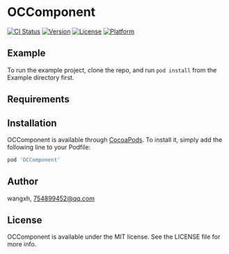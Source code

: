 # OCComponent

[![CI Status](https://img.shields.io/travis/wangxh/OCComponent.svg?style=flat)](https://travis-ci.org/wangxh/OCComponent)
[![Version](https://img.shields.io/cocoapods/v/OCComponent.svg?style=flat)](https://cocoapods.org/pods/OCComponent)
[![License](https://img.shields.io/cocoapods/l/OCComponent.svg?style=flat)](https://cocoapods.org/pods/OCComponent)
[![Platform](https://img.shields.io/cocoapods/p/OCComponent.svg?style=flat)](https://cocoapods.org/pods/OCComponent)

## Example

To run the example project, clone the repo, and run `pod install` from the Example directory first.

## Requirements

## Installation

OCComponent is available through [CocoaPods](https://cocoapods.org). To install
it, simply add the following line to your Podfile:

```ruby
pod 'OCComponent'
```

## Author

wangxh, 754899452@qq.com

## License

OCComponent is available under the MIT license. See the LICENSE file for more info.
